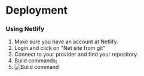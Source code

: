 # Deployment

### Using Netlify

1. Make sure you have an account at Netlify.
2. Login and click on "Net site from git"
3. Connect to your provider and find your repository.
4. Build commands;
5. ![Build command](https://i.ibb.co/YdYJ2Sf/Screenshot-2020-05-31-at-17-38-59.png)
